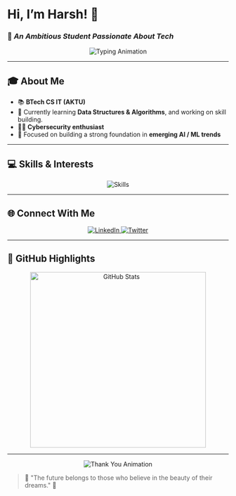 

# Hi, I’m Harsh! 👋  
### 🚀 *An Ambitious Student Passionate About Tech*  

<div align="center">
    <img src="https://readme-typing-svg.herokuapp.com?font=Fira+Code&size=22&pause=1000&color=F75C7E&center=true&vCenter=true&width=435&lines=Welcome+to+my+GitHub+Profile!+%F0%9F%91%8B;Passionate+about+%26+Cybersecurity;Always+Learning%2C+Always+Growing" alt="Typing Animation" />
</div>

---

## 🎓 About Me  
- 📚 **BTech CS IT (AKTU)**  
- 🌱 Currently learning **Data Structures & Algorithms**, and working on skill building.  
- 🧑‍💻 **Cybersecurity enthusiast**
- 🎯 Focused on building a strong foundation in **emerging AI / ML trends**

---

## 💻 Skills & Interests  

<div align="center">
    <img src="https://skillicons.dev/icons?i=cpp,python,html,css,c,github,javascript,vscode" alt="Skills" />
</div>

---

## 🌐 Connect With Me  

<div align="center">
    <a href="https://www.linkedin.com/in/harsh473">
        <img src="https://img.shields.io/badge/LinkedIn-%230077B5.svg?style=for-the-badge&logo=linkedin&logoColor=white" alt="LinkedIn">
    </a>
    <a href="https://x.com/Ordinaryboy_473">
        <img src="https://img.shields.io/badge/Twitter-%231DA1F2.svg?style=for-the-badge&logo=twitter&logoColor=white" alt="Twitter">
    </a>
</div>

---

## 🌟 GitHub Highlights  

<div align="center">
    <img src="https://github-readme-stats.vercel.app/api?username=ORDINARYBOY473&show_icons=true&theme=radical" alt="GitHub Stats" width="400px"/>
   
</div>

---

<div align="center">
    <img src="https://readme-typing-svg.herokuapp.com?font=Fira+Code&weight=500&size=24&pause=1000&center=true&vCenter=true&width=600&lines=Thanks+for+visiting!+%E2%9C%8C%EF%B8%8F;Feel+free+to+explore+my+projects!+%F0%9F%93%9A;" alt="Thank You Animation" />
</div>


> 🌟 "The future belongs to those who believe in the beauty of their dreams." 🌟

